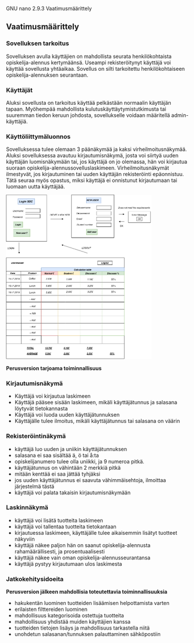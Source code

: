   GNU nano 2.9.3                                                                                   Vaatimusmäärittely                                                                                              

## Vaatimusmäärittely

### Sovelluksen tarkoitus

Sovelluksen avulla käyttäjien on mahdollista seurata henkilökohtaista opiskelija-alennus kertymäänsä. Useampi rekisteröitynyt käyttäjä voi käyttää sovellusta yhtäaikaa. Sovellus on silti tarkoitettu henkilökohtaiseen opiskelija-alennuksen seurantaan. 

### Käyttäjät

Aluksi sovellusta on tarkoitus käyttää pelkästään normaalin käyttäjän tapaan. Myöhempää mahdollista kulutuskäyttäytymistutkimusta tai suuremman tiedon keruun johdosta, sovellukselle voidaan määritellä admin-käyttäjiä. 

### Käyttöliittymäluonnos

Sovelluksessa tulee olemaan 3 päänäkymää ja kaksi virheilmoitusnäkymää. Aluksi sovelluksessa avautuu kirjautumisnäkymä, josta voi siirtyä uuden käyttäjän luomisnäkymään tai, jos käyttäjä on jo olemassa, hän voi kirjautua suoraan opiskelija-alennussovelluslaskimeen. Virheilmoitusnäkymät ilmestyvät, jos kirjautuminen tai uuden käyttäjän rekisteröinti epäonnistuu. Tätä seuraa myös opastus, miksi käyttäjä ei onnistunut kirjautumaan tai luomaan uutta käyttäjää. 

<img src="https://github.com/StrappedGlint13/ot-harjoitustyo/blob/master/Dokumentaatio/kuvat/Vaatimusm%C3%A4%C3%A4rittely.png" width="400">

**Perusversion tarjoama toiminnallisuus**

### Kirjautumisnäkymä

- Käyttäjä voi kirjautua laskimeen 
- Käyttäjä pääsee sisään laskimeen, mikäli käyttäjätunnus ja salasana löytyvät tietokannasta 
- Käyttäjä voi luoda uuden käyttäjätunnuksen 
- Käyttäjälle tulee ilmoitus, mikäli käyttäjätunnus tai salasana on väärin 

### Rekisteröintinäkymä
  - käyttäjä luo uuden ja uniikin käyttäjätunnuksen
  - salasana ei saa sisältää ä, ö tai å:ta
  - opiskelijanumero tulee olla uniikki, ja 9 numeroa pitkä. 
  - käyttäjätunnus on vähintään 2 merkkiä pitkä 
  - mitään kenttää ei saa jättää tyhjäksi  
  - jos uuden käyttäjätunnus ei saavuta vähimmäisehtoja, ilmoittaa järjestelmä tästä 
  - käyttäjä voi palata takaisin kirjautumisnäkymään 

###  Laskinnäkymä
  - käyttäjä voi lisätä tuotteita laskimeen
  - käyttäjä voi tallentaa tuotteita tietokantaan 
  - kirjautuessa laskimeen, käyttäjälle tulee aikaisemmin lisätyt tuotteet näkyviin
  - käyttäjä näkee paljon hän on saanut opiskelija-alennusta rahamäärällisesti, ja prosentuaalisesti
  - käyttäjä näkee vain oman opiskelija-alennusseurantansa
  - käyttäjä pystyy kirjautumaan ulos laskimesta 
  
###  Jatkokehitysidoeita
  
**Perusversion jälkeen mahdollisia toteutettavia toiminnallisuuksia**
  - hakukentän luominen tuotteiden lisäämisen helpottamista varten 
  - erilaisten filttereiden luominen
  - mahdollisuus kategorisoida ostettuja tuotteita
  - mahdollisuus yhdistää muiden käyttäjien kanssa 
  - tuotteiden tietojen lisäys ja mahdollisuus tarkastella niitä
  - unohdetun salasanan/tunnuksen palauttaminen sähköpostiin

  




